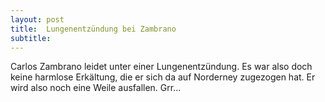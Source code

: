 ```yaml
---
layout: post
title:  Lungenentzündung bei Zambrano
subtitle:  
---
```


Carlos Zambrano leidet unter einer Lungenentzündung. Es war also doch keine harmlose Erkältung, die er sich da auf Norderney zugezogen hat. Er wird also noch eine Weile ausfallen. Grr...



